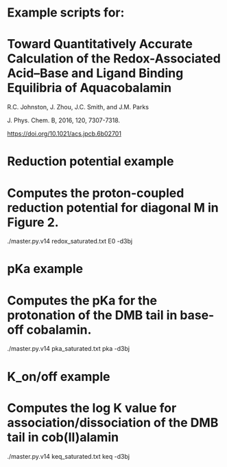 # Example scripts for:

# Toward Quantitatively Accurate Calculation of the Redox-Associated Acid–Base and Ligand Binding Equilibria of Aquacobalamin

R.C. Johnston, J. Zhou, J.C. Smith, and J.M. Parks

J. Phys. Chem. B, 2016, 120, 7307-7318.

https://doi.org/10.1021/acs.jpcb.6b02701

# Reduction potential example
# Computes the proton-coupled reduction potential for diagonal M in Figure 2.

./master.py.v14 redox_saturated.txt E0 -d3bj

# pKa example
# Computes the pKa for the protonation of the DMB tail in base-off cobalamin. 

./master.py.v14 pka_saturated.txt pka -d3bj

# K_on/off example
# Computes the log K value for association/dissociation of the DMB tail in cob(II)alamin

./master.py.v14 keq_saturated.txt keq -d3bj

